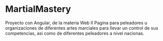 # MartialMastery
Proyecto con Angular, de la materia Web II
Pagina para peleadores u organizaciones de diferentes artes marciales para llevar un control de sus competencias, asi como de diferentes peleadores a nivel nacionas.
